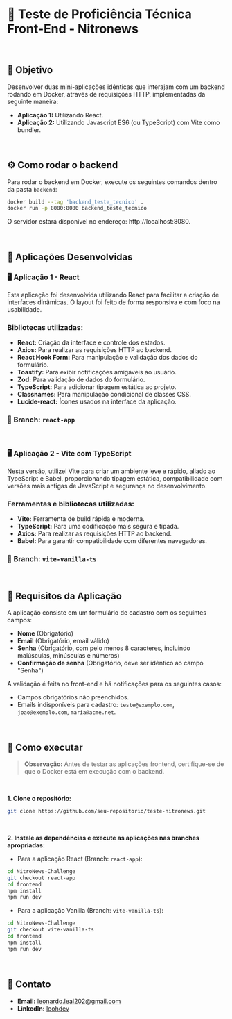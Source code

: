 # 🧪 Teste de Proficiência Técnica Front-End - Nitronews

<br />

## 🎯 Objetivo

Desenvolver duas mini-aplicações idênticas que interajam com um backend rodando em Docker, através de requisições HTTP, implementadas da seguinte maneira:
- **Aplicação 1:** Utilizando React.
- **Aplicação 2:** Utilizando Javascript ES6 (ou TypeScript) com Vite como bundler.

<br />

## ⚙️ Como rodar o backend

Para rodar o backend em Docker, execute os seguintes comandos dentro da pasta `backend`:

```bash
docker build --tag 'backend_teste_tecnico' .
docker run -p 8080:8080 backend_teste_tecnico
```

O servidor estará disponível no endereço: http://localhost:8080.

<br />

## 🚀 Aplicações Desenvolvidas

### 🖥️ Aplicação 1 - React

Esta aplicação foi desenvolvida utilizando React para facilitar a criação de interfaces dinâmicas. O layout foi feito de forma responsiva e com foco na usabilidade.

### Bibliotecas utilizadas:
- **React:** Criação da interface e controle dos estados.
- **Axios:** Para realizar as requisições HTTP ao backend.
- **React Hook Form:** Para manipulação e validação dos dados do formulário.
- **Toastify:** Para exibir notificações amigáveis ao usuário.
- **Zod:** Para validação de dados do formulário.
- **TypeScript:** Para adicionar tipagem estática ao projeto.
- **Classnames:** Para manipulação condicional de classes CSS.
- **Lucide-react:** Ícones usados na interface da aplicação.

### 📂 Branch: `react-app`

<br />

### 🖥️ Aplicação 2 - Vite com TypeScript

Nesta versão, utilizei Vite para criar um ambiente leve e rápido, aliado ao TypeScript e Babel, proporcionando tipagem estática, compatibilidade com versões mais antigas de JavaScript e segurança no desenvolvimento.

### Ferramentas e bibliotecas utilizadas:
- **Vite:** Ferramenta de build rápida e moderna.
- **TypeScript:** Para uma codificação mais segura e tipada.
- **Axios:** Para realizar as requisições HTTP ao backend.
- **Babel:** Para garantir compatibilidade com diferentes navegadores.

### 📂 Branch: `vite-vanilla-ts`

<br />

## 📝 Requisitos da Aplicação

A aplicação consiste em um formulário de cadastro com os seguintes campos:

- **Nome** (Obrigatório)
- **Email** (Obrigatório, email válido)
- **Senha** (Obrigatório, com pelo menos 8 caracteres, incluindo maiúsculas, minúsculas e números)
- **Confirmação de senha** (Obrigatório, deve ser idêntico ao campo "Senha")

A validação é feita no front-end e há notificações para os seguintes casos:

- Campos obrigatórios não preenchidos.
- Emails indisponíveis para cadastro: `teste@exemplo.com`, `joao@exemplo.com`, `maria@acme.net`.

<br />

## 🎯 Como executar

> **Observação:** Antes de testar as aplicações frontend, certifique-se de que o Docker está em execução com o backend.

<br />

**1. Clone o repositório:**

```bash
git clone https://github.com/seu-repositorio/teste-nitronews.git
```

<br />

**2. Instale as dependências e execute as aplicações nas branches apropriadas:**

- Para a aplicação React (Branch: `react-app`):

```bash
cd NitroNews-Challenge
git checkout react-app
cd frontend
npm install
npm run dev
```

- Para a aplicação Vanilla (Branch: `vite-vanilla-ts`):

```bash
cd NitroNews-Challenge
git checkout vite-vanilla-ts
cd frontend
npm install
npm run dev
```

<br />

## 📧 Contato

- **Email:** leonardo.leal202@gmail.com
- **LinkedIn:** [leohdev](https://www.linkedin.com/in/leohdev/)